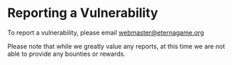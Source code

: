 # Reporting a Vulnerability
To report a vulnerability, please email webmaster@eternagame.org

Please note that while we greatly value any reports, at this time we are not able to provide any bounties or rewards.
